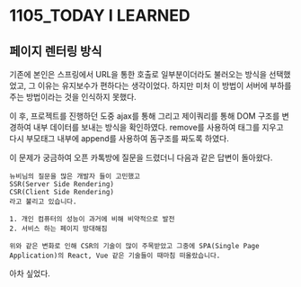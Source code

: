 # 1105_TODAY I LEARNED


## 페이지 렌터링 방식

기존에 본인은 스프링에서 URL을 통한 호출로 일부분이더라도 불러오는 방식을 선택했었고, 그 이유는 유지보수가 편하다는 생각이었다. 하지만 미처 이 방법이 서버에 부하를 주는 방법이라는 것을 인식하지 못했다.

이 후, 프로젝트를 진행하던 도중 ajax를 통해 그리고 제이쿼리를 통해 DOM 구조를 변경하여 내부 데이터를 보내는 방식을 확인하였다. remove를 사용하여 태그를 지우고 다시 부모태그 내부에 append를 사용하여 돔구조를 짜도록 하였다.

이 문제가 궁금하여 오픈 카톡방에 질문을 드렸더니 다음과 같은 답변이 돌아왔다.


```
뉴비님의 질문을 많은 개발자 들이 고민했고 
SSR(Server Side Rendering)
CSR(Client Side Rendering)
라고 불리고 있습니다.

1. 개인 컴퓨터의 성능이 과거에 비해 비약적으로 발전
2. 서비스 하는 페이지 방대해짐

위와 같은 변화로 인해 CSR의 기술이 많이 주목받았고 그중에 SPA(Single Page Application)의 React, Vue 같은 기술들이 때마침 떠올랐습니다.
```

아차 싶었다. 

